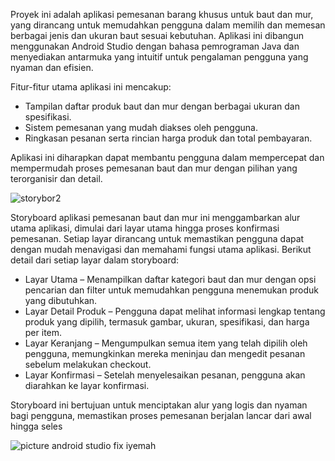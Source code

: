 Proyek ini adalah aplikasi pemesanan barang khusus untuk baut dan mur,
yang dirancang untuk memudahkan pengguna dalam memilih dan memesan berbagai jenis dan ukuran baut sesuai kebutuhan. 
Aplikasi ini dibangun menggunakan Android Studio dengan bahasa pemrograman Java dan menyediakan antarmuka yang intuitif untuk pengalaman pengguna yang nyaman dan efisien.

Fitur-fitur utama aplikasi ini mencakup: 

* Tampilan daftar produk baut dan mur dengan berbagai ukuran dan spesifikasi.
* Sistem pemesanan yang mudah diakses oleh pengguna.
* Ringkasan pesanan serta rincian harga produk dan total pembayaran.
  
Aplikasi ini diharapkan dapat membantu pengguna dalam mempercepat dan mempermudah proses pemesanan baut dan mur dengan pilihan yang terorganisir dan detail.




![storybor2](https://github.com/user-attachments/assets/402b3485-df6e-439d-9ba9-21d0391af9d3)




Storyboard aplikasi pemesanan baut dan mur ini menggambarkan alur utama aplikasi, dimulai dari layar utama hingga proses konfirmasi pemesanan. Setiap layar dirancang untuk memastikan pengguna dapat dengan mudah menavigasi dan memahami fungsi utama aplikasi. Berikut detail dari setiap layar dalam storyboard: 

* Layar Utama – Menampilkan daftar kategori baut dan mur dengan opsi pencarian dan filter untuk memudahkan pengguna menemukan produk yang dibutuhkan.
* Layar Detail Produk – Pengguna dapat melihat informasi lengkap tentang produk yang dipilih, termasuk gambar, ukuran, spesifikasi, dan harga per item.
* Layar Keranjang – Mengumpulkan semua item yang telah dipilih oleh pengguna, memungkinkan mereka meninjau dan mengedit pesanan sebelum melakukan checkout.
* Layar Konfirmasi – Setelah menyelesaikan pesanan, pengguna akan diarahkan ke layar konfirmasi.

Storyboard ini bertujuan untuk menciptakan alur yang logis dan nyaman bagi pengguna, memastikan proses pemesanan berjalan lancar dari awal hingga seles




![picture android studio fix iyemah](https://github.com/user-attachments/assets/f1380c96-331c-44a9-897d-97a83b82d10f)







